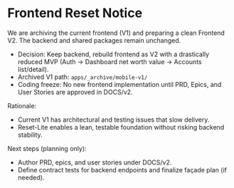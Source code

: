 # Frontend Reset Notice

We are archiving the current frontend (V1) and preparing a clean Frontend V2. The backend and shared packages remain unchanged.

- Decision: Keep backend, rebuild frontend as V2 with a drastically reduced MVP (Auth → Dashboard net worth value → Accounts list/detail).
- Archived V1 path: `apps/_archive/mobile-v1/`
- Coding freeze: No new frontend implementation until PRD, Epics, and User Stories are approved in DOCS/v2.

Rationale:
- Current V1 has architectural and testing issues that slow delivery.
- Reset-Lite enables a lean, testable foundation without risking backend stability.

Next steps (planning only):
- Author PRD, epics, and user stories under DOCS/v2.
- Define contract tests for backend endpoints and finalize façade plan (if needed).


